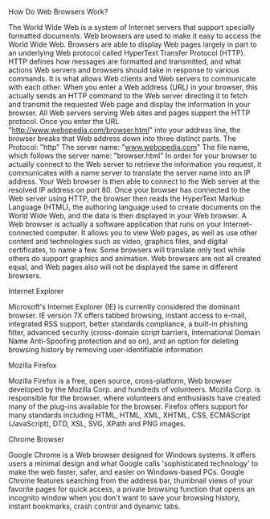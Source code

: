 How Do Web Browsers Work?

The World Wide Web is a system of Internet servers that support specially formatted documents. Web browsers are used to make it easy to access the World Wide Web. Browsers are able to display Web pages largely in part to an underlying Web protocol called HyperText Transfer Protocol (HTTP). HTTP defines how messages are formatted and transmitted, and what actions Web servers and browsers should take in response to various commands. It is what allows Web clients and Web servers to communicate with each other. When you enter a Web address (URL) in your browser, this actually sends an HTTP command to the Web server directing it to fetch and transmit the requested Web page and display the information in your browser. All Web servers serving Web sites and pages support the HTTP protocol. Once you enter the URL "http://www.webopedia.com/browser.html" into your address line, the browser breaks that Web address down into three distinct parts. The Protocol: "http" The server name: "www.webopedia.com" The file name, which follows the server name: "browser.html" In order for your browser to actually connect to the Web server to retrieve the information you request, it communicates with a name server to translate the server name into an IP address. Your Web browser is then able to connect to the Web server at the resolved IP address on port 80. Once your browser has connected to the Web server using HTTP, the browser then reads the HyperText Markup Language (HTML), the authoring language used to create documents on the World Wide Web, and the data is then displayed in your Web browser. A Web browser is actually a software application that runs on your Internet-connected computer. It allows you to view Web pages, as well as use other content and technologies such as video, graphics files, and digital certificates, to name a few. Some browsers will translate only text while others do support graphics and animation. Web browsers are not all created equal, and Web pages also will not be displayed the same in different browsers.

Internet Explorer

Microsoft's Internet Explorer (IE) is currently considered the dominant browser. IE version 7X offers tabbed browsing, instant access to e-mail, integrated RSS support, better standards compliance, a built-in phishing filter, advanced security (cross-domain script barriers, International Domain Name Anti-Spoofing protection and so on), and an option for deleting browsing history by removing user-identifiable information

Mozilla Firefox

Mozilla Firefox is a free, open source, cross-platform, Web browser developed by the Mozilla Corp. and hundreds of volunteers. Mozilla Corp. is responsible for the browser, where volunteers and enthusiasts have created many of the plug-ins available for the browser. Firefox offers support for many standards including HTML, HTML, XML, XHTML, CSS, ECMAScript (JavaScript), DTD, XSL, SVG, XPath and PNG images.

Chrome Browser

Google Chrome is a Web browser designed for Windows systems. It offers users a minimal design and what Google calls 'sophisticated technology' to make the web faster, safer, and easier on Windows-based PCs. Google Chrome features searching from the address bar, thumbnail views of your favorite pages for quick access, a private browsing function that opens an incognito window when you don't want to save your browsing history, instant bookmarks, crash control and dynamic tabs.